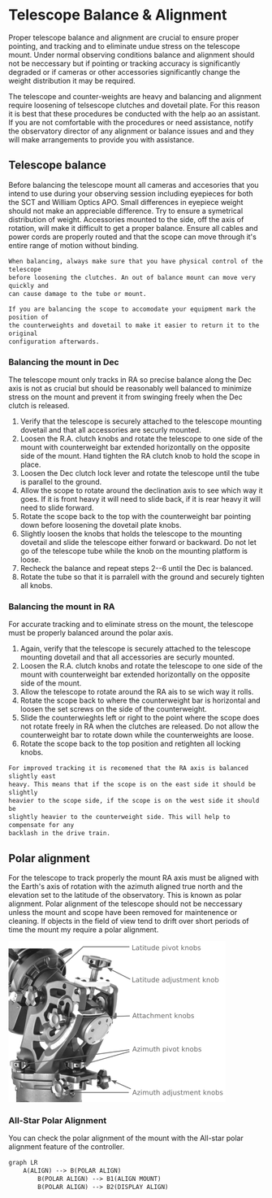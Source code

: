 # Telescope Balance & Alignment

Proper telescope balance and alignment are crucial to ensure proper pointing,
and tracking and to eliminate undue stress on the telescope mount. Under normal
observing conditions balance and alignment should not be neccessary but if
pointing or tracking accuracy is significantly degraded or if cameras or other
accessories significantly change the weight distribution it may be required.

The telescope and counter-weights are heavy and balancing and alignment require
loosening of telsescope clutches and dovetail plate. For this reason it is best
that these procedures be conducted with the help ao an assistant. If you are not
comfortable with the procedures or need assistance, notify the observatory
director of any alignment or balance issues and and they will make arrangements
to provide you with assistance.

## Telescope balance

Before balancing the telescope mount all cameras and accesories that you intend
to use during your observing session including eyepieces for both the SCT and
William Optics APO. Small differences in eyepiece weight should not make an
appreciable difference. Try to ensure a symetrical distribution of weight.
Accessories mounted to the side, off the axis of rotation, will make it
difficult to get a proper balance. Ensure all cables and power cords are
properly routed and that the scope can move through it's entire range of motion
without binding.

```{warning}
When balancing, always make sure that you have physical control of the telescope
before loosening the clutches. An out of balance mount can move very quickly and
can cause damage to the tube or mount.
```

```{tip}
If you are balancing the scope to accomodate your equipment mark the position of
the counterweights and dovetail to make it easier to return it to the original
configuration afterwards. 
```

### Balancing the mount in Dec

The telescope mount only tracks in RA so precise balance along the Dec axis is
not as crucial but should be reasonably well balanced to minimize stress on the
mount and prevent it from swinging freely when the Dec clutch is released.

1. Verify that the telescope is securely attached to the telescope mounting
   dovetail and that all accessories are securly mounted.
2. Loosen the R.A. clutch knobs and rotate the telescope to one side of the
   mount with counterweight bar extended horizontally on the opposite side of the
   mount. Hand tighten the RA clutch knob to hold the scope in place.
3. Loosen the Dec clutch lock lever and rotate the telescope until the tube is
   parallel to the ground.
4. Allow the scope to rotate around the declination axis to see which way it
   goes. If it is front heavy it will need to slide back, if it is rear heavy it
   will need to slide forward.
5. Rotate the scope back to the top with the counterweight bar pointing down
   before loosening the dovetail plate knobs.
6. Slightly loosen the knobs that holds the telescope to the mounting dovetail
   and slide the telescope either forward or backward. Do not let go of the
   telescope tube while the knob on the mounting platform is loose.
7. Recheck the balance and repeat steps 2--6 until the Dec is balanced.
8. Rotate the tube so that it is parralell with the ground and securely tighten
   all knobs.

### Balancing the mount in RA

For accurate tracking and to eliminate stress on the mount, the telescope must
be properly balanced around the polar axis.

1. Again, verify that the telescope is securely attached to the telescope mounting
   dovetail and that all accessories are securly mounted.
2. Loosen the R.A. clutch knobs and rotate the telescope to one side of the
   mount with counterweight bar extended horizontally on the opposite side of the
   mount.
3. Allow the telescope to rotate around the RA ais to se wich way it rolls.
4. Rotate the scope back to where the counterweight bar is horizontal and loosen
   the set screws on the side of the counterweight.
5. Slide the counterwieghts left or right to the point where the scope does not
   rotate freely in RA when the clutches are released. Do not allow the counterweight
   bar to rotate down while the counterweights are loose.
6. Rotate the scope back to the top position and retighten all locking knobs.

```{note}
For improved tracking it is recomened that the RA axis is balanced slightly east
heavy. This means that if the scope is on the east side it should be slightly
heavier to the scope side, if the scope is on the west side it should be
slightly heavier to the counterweight side. This will help to compensate for any
backlash in the drive train.
```

## Polar alignment

For the telescope to track properly the mount RA axis must be aligned with the
Earth's axis of rotation with the azimuth aligned true north and the elevation
set to the latitude of the observatory. This is known as polar alignment. Polar
alignment of the telescope should not be neccessary unless the mount and scope
have been removed for maintenence or cleaning. If objects in the field of view
tend to drift over short periods of time the mount my require a polar alignment.

![alt_az_adjustment](figures/az_alt_adjustment.png "Alt/Az adjustment")

### All-Star Polar Alignment

You can check the polar alignment of the mount with the All-star polar alignment
feature of the controller.

```{mermaid}
graph LR
    A(ALIGN) --> B(POLAR ALIGN)
        B(POLAR ALIGN) --> B1(ALIGN MOUNT)
        B(POLAR ALIGN) --> B2(DISPLAY ALIGN)
```
